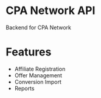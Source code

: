 # CPA Network API

Backend for CPA Network

# Features

- Affiliate Registration
- Offer Management
- Conversion Import
- Reports
